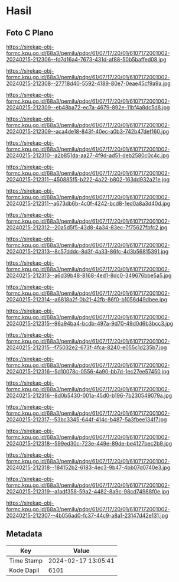 # Hasil

## Foto C Plano

https://sirekap-obj-formc.kpu.go.id/68a3/pemilu/pdpr/61/07/17/20/01/6107172001002-20240215-212306--fd7d16a4-7673-431d-af88-50b5baffed08.jpg

https://sirekap-obj-formc.kpu.go.id/68a3/pemilu/pdpr/61/07/17/20/01/6107172001002-20240215-212308--27718d40-5592-4189-80e7-0eae45cf9a9a.jpg

https://sirekap-obj-formc.kpu.go.id/68a3/pemilu/pdpr/61/07/17/20/01/6107172001002-20240215-212309--eb48ba72-ec7a-4679-892e-11bf4a8dc5d8.jpg

https://sirekap-obj-formc.kpu.go.id/68a3/pemilu/pdpr/61/07/17/20/01/6107172001002-20240215-212309--aca4de18-843f-40ec-a0b3-742b47def160.jpg

https://sirekap-obj-formc.kpu.go.id/68a3/pemilu/pdpr/61/07/17/20/01/6107172001002-20240215-212310--a2b851da-aa27-4f9d-ad51-deb2580c0c4c.jpg

https://sirekap-obj-formc.kpu.go.id/68a3/pemilu/pdpr/61/07/17/20/01/6107172001002-20240215-212311--450885f5-b222-4a22-b802-163dd932a21e.jpg

https://sirekap-obj-formc.kpu.go.id/68a3/pemilu/pdpr/61/07/17/20/01/6107172001002-20240215-212311--a673db6b-4c0f-4242-bcd8-1ed0a8a3d40d.jpg

https://sirekap-obj-formc.kpu.go.id/68a3/pemilu/pdpr/61/07/17/20/01/6107172001002-20240215-212312--20a5d5f5-43d8-4a34-83ec-7f75627fbfc2.jpg

https://sirekap-obj-formc.kpu.go.id/68a3/pemilu/pdpr/61/07/17/20/01/6107172001002-20240215-212313--8c57dddc-8d3f-4a33-86fc-4d3b56815391.jpg

https://sirekap-obj-formc.kpu.go.id/68a3/pemilu/pdpr/61/07/17/20/01/6107172001002-20240215-212313--a6d39b48-8168-4ed1-8dc0-349676bbe5a5.jpg

https://sirekap-obj-formc.kpu.go.id/68a3/pemilu/pdpr/61/07/17/20/01/6107172001002-20240215-212314--a6818a2f-0b21-42fb-86f0-b1056d49dbee.jpg

https://sirekap-obj-formc.kpu.go.id/68a3/pemilu/pdpr/61/07/17/20/01/6107172001002-20240215-212315--96a94ba4-bcdb-497a-9d70-49d0d6b3bcc3.jpg

https://sirekap-obj-formc.kpu.go.id/68a3/pemilu/pdpr/61/07/17/20/01/6107172001002-20240215-212315--f75032e2-673f-4fca-8240-e055c1d235b7.jpg

https://sirekap-obj-formc.kpu.go.id/68a3/pemilu/pdpr/61/07/17/20/01/6107172001002-20240215-212316--5d10078c-0556-4a90-bb7d-1ec27ee57450.jpg

https://sirekap-obj-formc.kpu.go.id/68a3/pemilu/pdpr/61/07/17/20/01/6107172001002-20240215-212316--8d0b5430-001a-45d0-b196-7b230549079a.jpg

https://sirekap-obj-formc.kpu.go.id/68a3/pemilu/pdpr/61/07/17/20/01/6107172001002-20240215-212317--53bc3345-644f-414c-b487-5a3fbee134f7.jpg

https://sirekap-obj-formc.kpu.go.id/68a3/pemilu/pdpr/61/07/17/20/01/6107172001002-20240215-212318--599ed30c-723e-449e-89de-be4127bec2b9.jpg

https://sirekap-obj-formc.kpu.go.id/68a3/pemilu/pdpr/61/07/17/20/01/6107172001002-20240215-212318--184152b2-6183-4ec3-9b47-4bb07d0740e3.jpg

https://sirekap-obj-formc.kpu.go.id/68a3/pemilu/pdpr/61/07/17/20/01/6107172001002-20240215-212319--a1adf358-59a2-4482-8a9c-98cd74988f0e.jpg

https://sirekap-obj-formc.kpu.go.id/68a3/pemilu/pdpr/61/07/17/20/01/6107172001002-20240215-212307--4b056ad0-fc37-44c9-a8a1-23147d42e131.jpg


## Metadata

| Key        | Value               |
| ---------- | ------------------- |
| Time Stamp | 2024-02-17 13:05:41 |
| Kode Dapil | 6101                |



